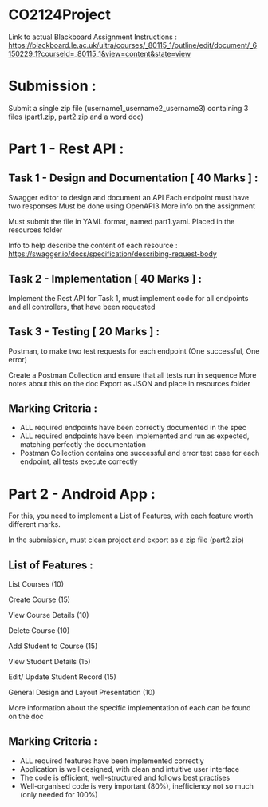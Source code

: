 # CO2124Project

Link to actual Blackboard Assignment Instructions : https://blackboard.le.ac.uk/ultra/courses/_80115_1/outline/edit/document/_6150229_1?courseId=_80115_1&view=content&state=view

# Submission : 

Submit a single zip file (username1_username2_username3) containing 3 files (part1.zip, part2.zip and a word doc)

# Part 1 - Rest API : 

## Task 1 - Design and Documentation [ 40 Marks ] : 

Swagger editor to design and document an API
Each endpoint must have two responses
Must be done using OpenAPI3
More info on the assignment

Must submit the file in YAML format, named part1.yaml. Placed in the resources folder

Info to help describe the content of each resource :  https://swagger.io/docs/specification/describing-request-body

## Task 2 - Implementation [ 40 Marks ] : 

Implement the Rest API for Task 1, must implement code for all endpoints and all controllers, that have been requested

## Task 3 - Testing [ 20 Marks ] : 

Postman, to make two test requests for each endpoint (One successful, One error)

Create a Postman Collection and ensure that all tests run in sequence
More notes about this on the doc
Export as JSON and place in resources folder

## Marking Criteria : 

- ALL required endpoints have been correctly documented in the spec
- ALL required endpoints have been implemented and run as expected, matching perfectly the documentation
- Postman Collection contains one successful and error test case for each endpoint, all tests execute correctly



# Part 2 - Android App : 

For this, you need to implement a List of Features, with each feature worth different marks.

In the submission, must clean project and export as a zip file (part2.zip)

## List of Features : 

List Courses (10)

Create Course (15)

View Course Details (10)

Delete Course (10)

Add Student to Course (15)

View Student Details (15)

Edit/ Update Student Record (15)

General Design and Layout Presentation (10)

More information about the specific implementation of each can be found on the doc

## Marking Criteria : 

- ALL required features have been implemented correctly
- Application is well designed, with clean and intuitive user interface
- The code is efficient, well-structured and follows best practises
- Well-organised code is very important (80%), inefficiency not so much (only needed for 100%)